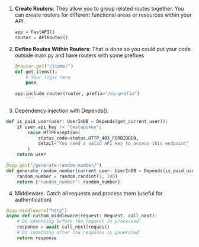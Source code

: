 
1. **Create Routers**: They allow you to group related routes together. You can create routers for different functional areas or resources within your API.
    
    ```python 
    app = FastAPI()
	router = APIRouter()
    ```
    
2. **Define Routes Within Routers**: That is done so you could put your code outside main.py and have routers with some prefixes

    ```python 
    @router.get("/items/") 
    def get_items():     
		# Your logic here    
		pass
		
	app.include_router(router, prefix="/my-prefix")
		```

3. Dependency injection with Depends().
```python
def is_paid_user(user: UserInDB = Depends(get_current_user)):
    if user.api_key != "testapikey":
        raise HTTPException(
            status_code=status.HTTP_403_FORBIDDEN,
            detail="You need a valid API key to access this endpoint"
        )
    return user

@app.get("/generate-random-number/")
def generate_random_number(current_user: UserInDB = Depends(is_paid_user)):
    random_number = random.randint(1, 100)
    return {"random_number": random_number}
```

4. Middleware. Catch all requests and process them (useful for authentication)
```python
@app.middleware("http")
async def custom_middleware(request: Request, call_next):
    # Do something before the request is processed
    response = await call_next(request)
    # Do something after the response is generated
    return response
```
